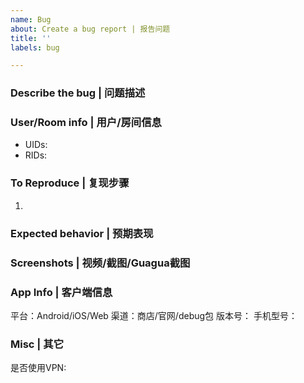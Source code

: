 ```yaml
---
name: Bug
about: Create a bug report | 报告问题
title: ''
labels: bug

---
```

<!-- 请务必认真填写问题报告，准确翔实的报告对于定位和解决问题非常重要。英语熟练的话尽量使用英语。这段话和下面的解释性文字都是注释，不必删除 -->

### Describe the bug | 问题描述 ### 
<!-- 简单描述碰到的问题 -->


### User/Room info | 用户/房间信息 ### 
<!-- 请包括所有相关用户/房间ID -->
- UIDs:
- RIDs:

### To Reproduce | 复现步骤 ###
<!-- 请详细描述复现的步骤 -->
1. 

### Expected behavior | 预期表现 ### 
<!-- 请描述正确表现 -->


### Screenshots | 视频/截图/Guagua截图 ### 
<!-- Guagua截图非常有用，可在debug包获得 -->


### App Info | 客户端信息 ###
平台：Android/iOS/Web
渠道：商店/官网/debug包
版本号：
手机型号：

### Misc | 其它 ### 
是否使用VPN:
